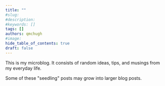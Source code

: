 ```yaml
---
title: ""
#slug:
#description:
#keywords: []
tags: []
authors: qmchugh
#image:
hide_table_of_contents: true
draft: false
---
```


This is my microblog. It consists of random ideas, tips, and musings from my everyday life.

Some of these "seedling" posts may grow into larger blog posts.